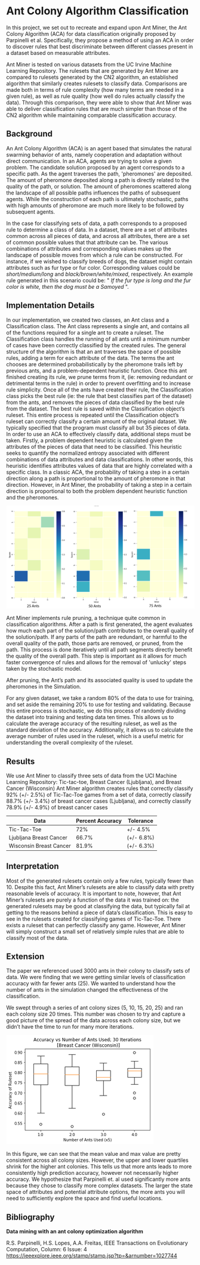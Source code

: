# Ant Colony Algorithm Classification
In this project, we set out to recreate and expand upon Ant Miner, the Ant Colony Algorithm (ACA) for data classification originally proposed by Parpinelli et al. Specifically, they propose a method of using an ACA in order to discover rules that best discriminate between different classes present in a dataset based on measurable attributes.

Ant Miner is tested on various datasets from the UC Irvine Machine Learning Repository. The rulesets that are generated by Ant Miner are compared to rulesets generated by the CN2 algorithm, an established algorithm that similarly creates rulesets to classify data. Comparisons are made both in terms of rule complexity (how many terms are needed in a given rule), as well as rule quality (how well do rules actually classify the data). Through this comparison, they were able to show that Ant Miner was able to deliver classification rules that are much simpler than those of the CN2 algorithm while maintaining comparable classification accuracy.


## Background
An Ant Colony Algorithm (ACA) is an agent based that simulates the natural swarming behavior of ants, namely cooperation and adaptation without direct communication. In an ACA, agents are trying to solve a given problem. The candidate solution proposed by an agent corresponds to a specific path. As the agent traverses the path, 'pheromones' are deposited. The amount of pheromone deposited along a path is directly related to the quality of the path, or solution. The amount of pheromones scattered along the landscape of all possible paths influences the paths of subsequent agents. While the construction of each path is ultimately stochastic, paths with high amounts of pheromone are much more likely to be followed by subsequent agents.

In the case for classifying sets of data, a path corresponds to a proposed rule to determine a class of data. In a dataset, there are a set of attributes common across all pieces of data, and across all attributes, there are a set of common possible values that that attribute can be. The various combinations of attributes and corresponding values makes up the landscape of possible moves from which a rule can be constructed. For instance, if we wished to classify breeds of dogs, the dataset might contain attributes such as fur type or fur color. Corresponding values could be *short/medium/long* and *black/brown/white/mixed*, respectively. An example rule generated in this scenario could be: " *If the fur type is long and the fur color is white, then the dog must be a Samoyed* ".

## Implementation Details
In our implementation, we created two classes, an Ant class and a Classification class. The Ant class represents a single ant, and contains all of the functions required for a single ant to create a ruleset. The Classification class handles the running of all ants until a minimum number of cases have been correctly classified by the created rules. The general structure of the algorithm is that an ant traverses the space of possible rules, adding a term for each attribute of the data. The terms the ant chooses are determined probabilistically by the pheromone trails left by previous ants, and a problem-dependent heuristic function. Once this ant finished creating its rule, we prune terms from it, (ie: removing redundant or detrimental terms in the rule) in order to prevent overfitting and to increase rule simplicity. Once all of the ants have created their rule, the Classification class picks the best rule (ie: the rule that best classifies part of the dataset) from the ants, and removes the pieces of data classified by the best rule from the dataset. The best rule is saved within the Classification object’s ruleset. This entire process is repeated until the Classification object’s ruleset can correctly classify a certain amount of the original dataset. We typically specified that the program must classify all but 35 pieces of data.
In order to use an ACA to effectively classify data, additional steps must be taken. Firstly, a problem dependent heuristic is calculated given the attributes of the pieces of data that need to be classified. This heuristic seeks to quantify the normalized entropy associated with different combinations of data attributes and data classifications. In other words, this heuristic identifies attributes values of data that are highly correlated with a specific class. In a classic ACA, the probability of taking a step in a certain direction along a path is proportional to the amount of pheromone in that direction. However, in Ant Miner, the probability of taking a step in a certain direction is proportional to both the problem dependent heuristic function and the pheromones.

![pheromones](ACO_progression.png)

Ant Miner implements rule pruning, a technique quite common in classification algorithms. After a path is first generated, the agent evaluates how much each part of the solution/path contributes to the overall quality of the solution/path. If any parts of the path are redundant, or harmful to the overall quality of the path, those parts are removed, or pruned, from the path. This process is done iteratively until all path segments directly benefit the quality of the overall path. This step is important as it allows for much faster convergence of rules and allows for the removal of 'unlucky' steps taken by the stochastic model.

After pruning, the Ant’s path and its associated quality is used to update the pheromones in the Simulation.

For any given dataset, we take a random 80% of the data to use for training, and set aside the remaining 20% to use for testing and validating. Because this entire process is stochastic, we do this process of randomly dividing the dataset into training and testing data ten times. This allows us to calculate the average accuracy of the resulting ruleset, as well as the standard deviation of the accuracy. Additionally, it allows us to calculate the average number of rules used in the ruleset, which is a useful metric for understanding the overall complexity of the ruleset.

## Results
We use Ant Miner to classify three sets of data from the UCI Machine Learning Repository: Tic-tac-toe, Breast Cancer (Ljubljana), and Breast Cancer (Wisconsin) Ant Miner algorithm creates rules that correctly classify 92% (+/- 2.5%) of Tic-Tac-Toe games from a set of data, correctly classify 88.7% (+/- 3.4%) of breast cancer cases (Ljubljana), and correctly classify 78.9% (+/- 4.9%) of breast cancer cases

|  Data | Percent Accuracy  |  Tolerance |
|---|---|---|
| Tic-Tac-Toe  |  72%  | +/- 4.5%  |
|  Ljubljana Breast Cancer | 66.7%  | (+/- 6.8%)  |
|  Wisconsin Breast Cancer | 81.9%  |  (+/- 6.3%)  |

## Interpretation
Most of the generated rulesets contain only a few rules, typically fewer than 10. Despite this fact, Ant Miner’s rulesets are able to classify data with pretty reasonable levels of accuracy. It is important to note, however, that Ant Miner’s rulesets are purely a function of the data it was trained on: the generated rulesets may be good at classifying the data, but typically fail at getting to the reasons behind a piece of data’s classification. This is easy to see in the rulesets created for classifying games of Tic-Tac-Toe. There exists a ruleset that can perfectly classify any game. However, Ant Miner will simply construct a small set of relatively simple rules that are able to classify most of the data.

## Extension    
The paper we referenced used 3000 ants in their colony to classify sets of data. We were finding that we were getting similar levels of classification accuracy with far fewer ants (25). We wanted to understand how the number of ants in the simulation changed the effectiveness of the classification.

We swept through a series of ant colony sizes (5, 10, 15, 20, 25) and ran each colony size 20 times. This number was chosen to try and capture a good picture of the spread of the data across each colony size, but we didn’t have the time to run for many more iterations.

![box plot](box_plot.png)

In this figure, we can see that the mean value and max value are pretty consistent across all colony sizes. However, the upper and lower quartiles shrink for the higher ant colonies. This tells us that more ants leads to more consistently high prediction accuracy, however not necessarily higher accuracy. We hypothesize that Parpinelli et. al used significantly more ants because they chose to classify more complex datasets. The larger the state space of attributes and potential attribute options, the more ants you will need to sufficiently explore the space and find useful locations.

## Bibliography
**Data mining with an ant colony optimization algorithm**

R.S. Parpinelli, H.S. Lopes, A.A. Freitas, IEEE Transactions on Evolutionary Computation, Column: 6 Issue: 4
https://ieeexplore.ieee.org/stamp/stamp.jsp?tp=&arnumber=1027744
